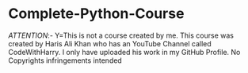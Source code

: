 # Complete-Python-Course
*ATTENTION*:- Y=This is not a course created by me. This course was created by Haris Ali Khan who has an YouTube Channel called CodeWithHarry. I only have uploaded his work in my GitHub Profile. No Copyrights infringements intended
